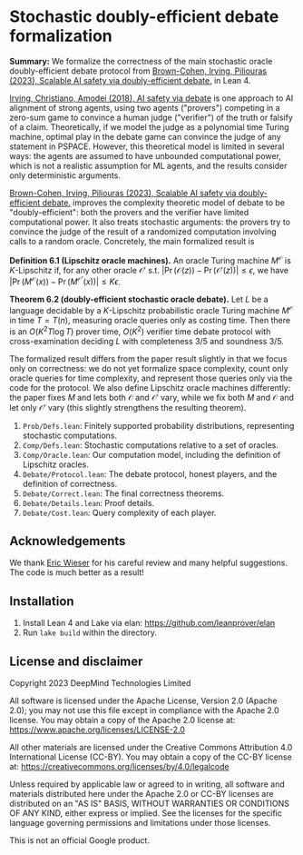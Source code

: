 Stochastic doubly-efficient debate formalization
================================================

**Summary:** We formalize the correctness of the main stochastic oracle
doubly-efficient debate protocol from
[Brown-Cohen, Irving, Piliouras (2023), Scalable AI safety via doubly-efficient debate.](https://arxiv.org/abs/2311.14125)
in Lean 4.

[Irving, Christiano, Amodei (2018), AI safety via debate](https://arxiv.org/abs/1805.00899)
is one approach to AI alignment of strong agents, using two agents ("provers")
competing in a zero-sum game to convince a human judge ("verifier") of the truth
or falsify of a claim.  Theoretically, if we model the judge as a polynomial
time Turing machine, optimal play in the debate game can convince the judge of
any statement in PSPACE.  However, this theoretical model is limited in several
ways: the agents are assumed to have unbounded computational power, which is not
a realistic assumption for ML agents, and the results consider only
deterministic arguments.

[Brown-Cohen, Irving, Piliouras (2023), Scalable AI safety via doubly-efficient debate.](https://arxiv.org/abs/2311.14125)
improves the complexity theoretic model of debate to be "doubly-efficient": both
the provers and the verifier have limited computational power.  It also treats
stochastic arguments: the provers try to convince the judge of the result of a
randomized computation involving calls to a random oracle.  Concretely, the main
formalized result is

**Definition 6.1 (Lipschitz oracle machines).** An oracle Turing machine
$M^\mathcal{O}$ is $K$-Lipschitz if, for any other oracle $\mathcal{O}'$ s.t.
$|\Pr(\mathcal{O}(z)) - \Pr(\mathcal{O}'(z))| \le \epsilon$, we have
$|\Pr(M^\mathcal{O}(x)) - \Pr(M^\mathcal{O'}(x))| \le K \epsilon$.

**Theorem 6.2 (doubly-efficient stochastic oracle debate).** Let $L$ be a
language decidable by a $K$-Lipschitz probabilistic oracle Turing machine
$M^\mathcal{O}$ in time $T = T(n)$, measuring oracle queries only as costing
time.  Then there is an $O(K^2 T \log T)$ prover time, $O(K^2)$ verifier time
debate protocol with cross-examination deciding $L$ with completeness $3/5$ and
soundness $3/5$.

The formalized result differs from the paper result slightly in that we focus
only on correctness: we do not yet formalize space complexity, count only oracle
queries for time complexity, and represent those queries only via the code for
the protocol.  We also define Lipschitz oracle machines differently: the paper
fixes $M$ and lets both $\mathcal{O}$ and $\mathcal{O}'$ vary, while we fix both
$M$ and $\mathcal{O}$ and let only $\mathcal{O}'$ vary (this slightly
strengthens the resulting theorem).

1. `Prob/Defs.lean`: Finitely supported probability distributions, representing stochastic computations.
2. `Comp/Defs.lean`: Stochastic computations relative to a set of oracles.
3. `Comp/Oracle.lean`: Our computation model, including the definition of Lipschitz oracles.
4. `Debate/Protocol.lean`: The debate protocol, honest players, and the definition of correctness.
5. `Debate/Correct.lean`: The final correctness theorems.
6. `Debate/Details.lean`: Proof details.
7. `Debate/Cost.lean`: Query complexity of each player.

## Acknowledgements

We thank [Eric Wieser](https://github.com/eric-wieser) for his careful review
and many helpful suggestions.  The code is much better as a result!

## Installation

1. Install Lean 4 and Lake via elan: https://github.com/leanprover/elan
2. Run `lake build` within the directory.

## License and disclaimer

Copyright 2023 DeepMind Technologies Limited

All software is licensed under the Apache License, Version 2.0 (Apache 2.0);
you may not use this file except in compliance with the Apache 2.0 license.
You may obtain a copy of the Apache 2.0 license at:
https://www.apache.org/licenses/LICENSE-2.0

All other materials are licensed under the Creative Commons Attribution 4.0
International License (CC-BY). You may obtain a copy of the CC-BY license at:
https://creativecommons.org/licenses/by/4.0/legalcode

Unless required by applicable law or agreed to in writing, all software and
materials distributed here under the Apache 2.0 or CC-BY licenses are
distributed on an "AS IS" BASIS, WITHOUT WARRANTIES OR CONDITIONS OF ANY KIND,
either express or implied. See the licenses for the specific language governing
permissions and limitations under those licenses.

This is not an official Google product.
